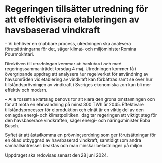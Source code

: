 # Regeringen tillsätter utredning för att effektivisera etableringen av havsbaserad vindkraft

– Vi behöver en snabbare process, utredningen ska analysera förutsättningarna för det, säger klimat- och miljöminister Romina Pourmokhtari.

Direktiven till utredningen kommer att beslutas i och med regeringssammanträdet torsdag 4 maj. Utredningen kommer få i övergripande uppdrag att analysera hur regelverket för användning av havsområden vid etablering av vindkraft kan förbättras samt se över hur tillståndsprövningen av vindkraft i Sveriges ekonomiska zon kan bli mer effektiv och modern.

– Alla fossilfria kraftslag behövs för att klara den gröna omställningen och för att möta en elanvändning på minst 300 TWh år 2045. Effektivare tillståndsprocesser för elproduktion och elnät är en viktig del av den omlagda energi- och klimatpolitiken. Idag tar regeringen ett viktigt steg för den havsbaserade vindkraften, säger energi- och näringsminister Ebba Busch.

Syftet är att åstadkomma en prövningsordning som ger förutsättningar för en ökad utbyggnad av havsbaserad vindkraft, samtidigt som andra samhällsintressen beaktas och man minskar belastningen på miljön.

Uppdraget ska redovisas senast den 28 juni 2024.
